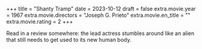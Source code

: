 +++
title = "Shanty Tramp"
date = 2023-10-12
draft = false
extra.movie.year = 1967
extra.movie.directors = "Joseph G. Prieto"
extra.movie.en_title = ""
extra.movie.rating = 2
+++

Read in a review somewhere: the lead actress stumbles around like an alien that still needs to get used to its new human body.<!-- more -->
